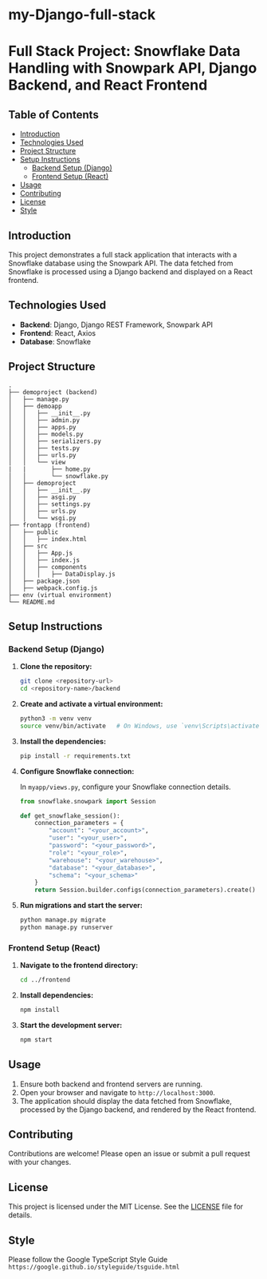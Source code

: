 # my-Django-full-stack
# Full Stack Project: Snowflake Data Handling with Snowpark API, Django Backend, and React Frontend

## Table of Contents

- [Introduction](#introduction)
- [Technologies Used](#technologies-used)
- [Project Structure](#project-structure)
- [Setup Instructions](#setup-instructions)
  - [Backend Setup (Django)](#backend-setup-django)
  - [Frontend Setup (React)](#frontend-setup-react)
- [Usage](#usage)
- [Contributing](#contributing)
- [License](#license)
- [Style](#style)

## Introduction

This project demonstrates a full stack application that interacts with a Snowflake database using the Snowpark API. The data fetched from Snowflake is processed using a Django backend and displayed on a React frontend.

## Technologies Used

- **Backend**: Django, Django REST Framework, Snowpark API
- **Frontend**: React, Axios
- **Database**: Snowflake

## Project Structure

```plaintext
.
├── demoproject (backend)
│   ├── manage.py
│   ├── demoapp
│   │   ├── __init__.py
│   │   ├── admin.py
│   │   ├── apps.py
│   │   ├── models.py
│   │   ├── serializers.py
│   │   ├── tests.py
│   │   ├── urls.py
│   │   └── view
|   |       ├── home.py
│   │       └── snowflake.py
│   ├── demoproject
│   │   ├── __init__.py
│   │   ├── asgi.py
│   │   ├── settings.py
│   │   ├── urls.py
│   │   └── wsgi.py
├── frontapp (frontend)
│   ├── public
│   │   ├── index.html
│   ├── src
│   │   ├── App.js
│   │   ├── index.js
│   │   ├── components
│   │   │   ├── DataDisplay.js
│   ├── package.json
│   ├── webpack.config.js
├── env (virtual environment) 
└── README.md
```

## Setup Instructions

### Backend Setup (Django)

1. **Clone the repository:**

   ```bash
   git clone <repository-url>
   cd <repository-name>/backend
   ```

2. **Create and activate a virtual environment:**

   ```bash
   python3 -m venv venv
   source venv/bin/activate   # On Windows, use `venv\Scripts\activate`
   ```

3. **Install the dependencies:**

   ```bash
   pip install -r requirements.txt
   ```

4. **Configure Snowflake connection:**

   In `myapp/views.py`, configure your Snowflake connection details.

   ```python
   from snowflake.snowpark import Session

   def get_snowflake_session():
       connection_parameters = {
           "account": "<your_account>",
           "user": "<your_user>",
           "password": "<your_password>",
           "role": "<your_role>",
           "warehouse": "<your_warehouse>",
           "database": "<your_database>",
           "schema": "<your_schema>"
       }
       return Session.builder.configs(connection_parameters).create()
   ```

5. **Run migrations and start the server:**

   ```bash
   python manage.py migrate
   python manage.py runserver
   ```

### Frontend Setup (React)

1. **Navigate to the frontend directory:**

   ```bash
   cd ../frontend
   ```

2. **Install dependencies:**

   ```bash
   npm install
   ```

3. **Start the development server:**

   ```bash
   npm start
   ```

## Usage

1. Ensure both backend and frontend servers are running.
2. Open your browser and navigate to `http://localhost:3000`.
3. The application should display the data fetched from Snowflake, processed by the Django backend, and rendered by the React frontend.

## Contributing

Contributions are welcome! Please open an issue or submit a pull request with your changes.

## License

This project is licensed under the MIT License. See the [LICENSE](LICENSE) file for details.

## Style

Please follow the Google TypeScript Style Guide `https://google.github.io/styleguide/tsguide.html`